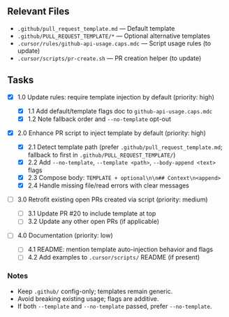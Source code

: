 ## Relevant Files

- `.github/pull_request_template.md` — Default template
- `.github/PULL_REQUEST_TEMPLATE/*` — Optional alternative templates
- `.cursor/rules/github-api-usage.caps.mdc` — Script usage rules (to update)
- `.cursor/scripts/pr-create.sh` — PR creation helper (to update)

## Tasks

- [x] 1.0 Update rules: require template injection by default (priority: high)

  - [x] 1.1 Add default/template flags doc to `github-api-usage.caps.mdc`
  - [x] 1.2 Note fallback order and `--no-template` opt-out

- [x] 2.0 Enhance PR script to inject template by default (priority: high)

  - [x] 2.1 Detect template path (prefer `.github/pull_request_template.md`; fallback to first in `.github/PULL_REQUEST_TEMPLATE/`)
  - [x] 2.2 Add `--no-template`, `--template <path>`, `--body-append <text>` flags
  - [x] 2.3 Compose body: `TEMPLATE + optional\n\n## Context\n<append>`
  - [x] 2.4 Handle missing file/read errors with clear messages

- [ ] 3.0 Retrofit existing open PRs created via script (priority: medium)

  - [ ] 3.1 Update PR #20 to include template at top
  - [ ] 3.2 Update any other open PRs (if applicable)

- [ ] 4.0 Documentation (priority: low)
  - [ ] 4.1 README: mention template auto-injection behavior and flags
  - [ ] 4.2 Add examples to `.cursor/scripts/` README (if present)

### Notes

- Keep `.github/` config-only; templates remain generic.
- Avoid breaking existing usage; flags are additive.
- If both `--template` and `--no-template` passed, prefer `--no-template`.
